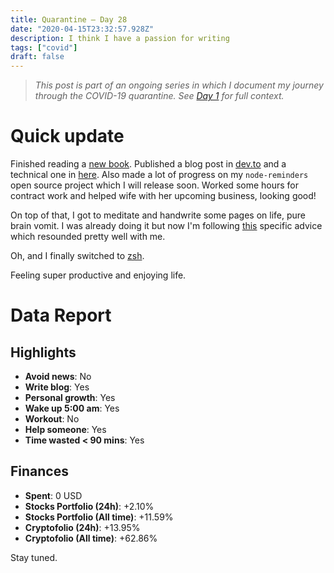 ```yaml
---
title: Quarantine — Day 28
date: "2020-04-15T23:32:57.928Z"
description: I think I have a passion for writing
tags: ["covid"]
draft: false
---
```


> *This post is part of an ongoing series in which I document my journey through the COVID-19 quarantine. See [Day 1](/quarantine-day-1) for full context.*

<div class="divider"></div>

# Quick update

Finished reading a [new book](https://www.panamericana.com.co/inquebrantables-590624/p). Published a blog post in [dev.to](https://dev.to/caroso1222/please-stop-doing-this-in-your-resume-2mga) and a technical one in [here](/the-right-way-to-migrate-your-bash-profile-to-zsh). Also made a lot of progress on my `node-reminders` open source project which I will release soon. Worked some hours for contract work and helped wife with her upcoming business, looking good!

On top of that, I got to meditate and handwrite some pages on life, pure brain vomit. I was already doing it but now I'm following [this](https://www.youtube.com/watch?v=UFdR8w_R1HA) specific advice which resounded pretty well with me.

Oh, and I finally switched to [zsh](/the-right-way-to-migrate-your-bash-profile-to-zsh).

Feeling super productive and enjoying life.

<div class="divider"></div>

# Data Report

## Highlights

* **Avoid news**: No
* **Write blog**: Yes
* **Personal growth**: Yes
* **Wake up 5:00 am**: Yes
* **Workout**: No
* **Help someone**: Yes
* **Time wasted < 90 mins**: Yes

## Finances

* **Spent**: 0 USD
* **Stocks Portfolio (24h)**: +2.10%
* **Stocks Portfolio (All time)**: +11.59%
* **Cryptofolio (24h)**: +13.95%
* **Cryptofolio (All time)**: +62.86%

<div class="divider"></div>

Stay tuned.
